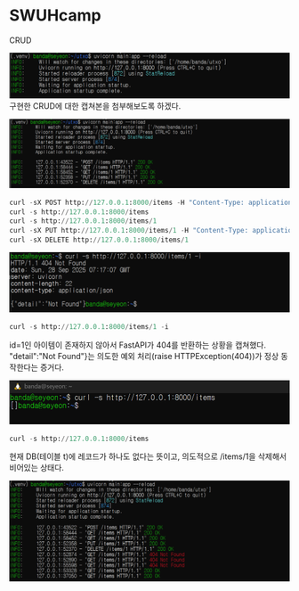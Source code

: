 # SWUHcamp
CRUD

![](/images/1.png)
구현한 CRUD에 대한 캡쳐본을 첨부해보도록 하겠다.

![](/images/2.png)
```python
curl -sX POST http://127.0.0.1:8000/items -H "Content-Type: application/json" -d '{"title":"a"}'
curl -s http://127.0.0.1:8000/items
curl -s http://127.0.0.1:8000/items/1
curl -sX PUT http://127.0.0.1:8000/items/1 -H "Content-Type: application/json" -d '{"title":"b","done":true}'
curl -sX DELETE http://127.0.0.1:8000/items/1
```

![](/images/3.png)
```python
curl -s http://127.0.0.1:8000/items/1 -i
```
id=1인 아이템이 존재하지 않아서 FastAPI가 404를 반환하는 상황을 캡쳐했다. "detail":"Not Found"}는 의도한 예외 처리(raise HTTPException(404))가 정상 동작한다는 증거다.  


![](/images/4.png)
```python
curl -s http://127.0.0.1:8000/items
```
현재 DB(테이블 t)에 레코드가 하나도 없다는 뜻이고, 의도적으로 /items/1을 삭제해서 비어있는 상태다.  

![](/images/5.png)
